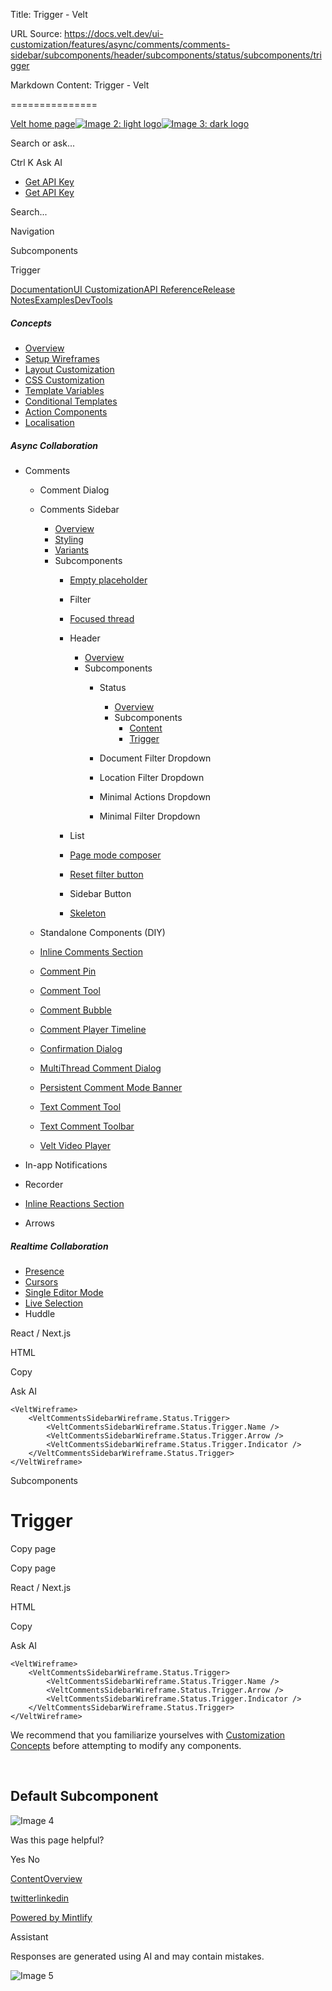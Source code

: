 Title: Trigger - Velt

URL Source: https://docs.velt.dev/ui-customization/features/async/comments/comments-sidebar/subcomponents/header/subcomponents/status/subcomponents/trigger

Markdown Content:
Trigger - Velt

===============

[Velt home page![Image 2: light logo](https://mintlify.s3.us-west-1.amazonaws.com/velt/velt-logo-big-light.png)![Image 3: dark logo](https://mintlify.s3.us-west-1.amazonaws.com/velt/velt-logo-big.png)](https://docs.velt.dev/)

Search or ask...

Ctrl K Ask AI

*   [Get API Key](https://console.velt.dev/)
*   [Get API Key](https://console.velt.dev/)

Search...

Navigation

Subcomponents

Trigger

[Documentation](https://docs.velt.dev/get-started/overview)[UI Customization](https://docs.velt.dev/ui-customization/overview)[API Reference](https://docs.velt.dev/api-reference/rest-apis/v2/organizations/add-organizations)[Release Notes](https://docs.velt.dev/release-notes/version-4/upgrade-guide)[Examples](https://velt.dev/examples)[DevTools](https://velt.dev/devtools)

##### Concepts

*   [Overview](https://docs.velt.dev/ui-customization/overview)
*   [Setup Wireframes](https://docs.velt.dev/ui-customization/setup)
*   [Layout Customization](https://docs.velt.dev/ui-customization/layout)
*   [CSS Customization](https://docs.velt.dev/ui-customization/styling)
*   [Template Variables](https://docs.velt.dev/ui-customization/template-variables)
*   [Conditional Templates](https://docs.velt.dev/ui-customization/conditional-templates)
*   [Action Components](https://docs.velt.dev/ui-customization/custom-action-component)
*   [Localisation](https://docs.velt.dev/ui-customization/localisation)

##### Async Collaboration

*   Comments  
    *   Comment Dialog  
    *   Comments Sidebar  
        *   [Overview](https://docs.velt.dev/ui-customization/features/async/comments/comments-sidebar/overview)
        *   [Styling](https://docs.velt.dev/ui-customization/features/async/comments/comments-sidebar/styling)
        *   [Variants](https://docs.velt.dev/ui-customization/features/async/comments/comments-sidebar/variants)
        *   Subcomponents  
            *   [Empty placeholder](https://docs.velt.dev/ui-customization/features/async/comments/comments-sidebar/subcomponents/empty-placeholder)
            *   Filter  
            *   [Focused thread](https://docs.velt.dev/ui-customization/features/async/comments/comments-sidebar/subcomponents/focused-thread)
            *   Header  
                *   [Overview](https://docs.velt.dev/ui-customization/features/async/comments/comments-sidebar/subcomponents/header/overview)
                *   Subcomponents  
                    *   Status  
                        *   [Overview](https://docs.velt.dev/ui-customization/features/async/comments/comments-sidebar/subcomponents/header/subcomponents/status/overview)
                        *   Subcomponents  
                            *   [Content](https://docs.velt.dev/ui-customization/features/async/comments/comments-sidebar/subcomponents/header/subcomponents/status/subcomponents/content)
                            *   [Trigger](https://docs.velt.dev/ui-customization/features/async/comments/comments-sidebar/subcomponents/header/subcomponents/status/subcomponents/trigger)

                    *   Document Filter Dropdown  
                    *   Location Filter Dropdown  
                    *   Minimal Actions Dropdown  
                    *   Minimal Filter Dropdown  

            *   List  
            *   [Page mode composer](https://docs.velt.dev/ui-customization/features/async/comments/comments-sidebar/subcomponents/page-mode-composer)
            *   [Reset filter button](https://docs.velt.dev/ui-customization/features/async/comments/comments-sidebar/subcomponents/reset-filter-button)
            *   Sidebar Button  
            *   [Skeleton](https://docs.velt.dev/ui-customization/features/async/comments/comments-sidebar/subcomponents/skeleton)

    *   Standalone Components (DIY)  
    *   [Inline Comments Section](https://docs.velt.dev/ui-customization/features/async/comments/inline-comments-section)
    *   [Comment Pin](https://docs.velt.dev/ui-customization/features/async/comments/comment-pin)
    *   [Comment Tool](https://docs.velt.dev/ui-customization/features/async/comments/comment-tool)
    *   [Comment Bubble](https://docs.velt.dev/ui-customization/features/async/comments/comment-bubble)
    *   [Comment Player Timeline](https://docs.velt.dev/ui-customization/features/async/comments/comment-player-timeline)
    *   [Confirmation Dialog](https://docs.velt.dev/ui-customization/features/async/comments/confirm-dialog)
    *   [MultiThread Comment Dialog](https://docs.velt.dev/ui-customization/features/async/comments/multithread-comment-dialog)
    *   [Persistent Comment Mode Banner](https://docs.velt.dev/ui-customization/features/async/comments/persistent-comment-mode-banner)
    *   [Text Comment Tool](https://docs.velt.dev/ui-customization/features/async/comments/text-comment-tool)
    *   [Text Comment Toolbar](https://docs.velt.dev/ui-customization/features/async/comments/text-comment-toolbar)
    *   [Velt Video Player](https://docs.velt.dev/ui-customization/features/async/comments/comment-video-player)

*   In-app Notifications  
*   Recorder  
*   [Inline Reactions Section](https://docs.velt.dev/ui-customization/features/async/inline-reactions)
*   Arrows  

##### Realtime Collaboration

*   [Presence](https://docs.velt.dev/ui-customization/features/realtime/presence)
*   [Cursors](https://docs.velt.dev/ui-customization/features/realtime/cursors)
*   [Single Editor Mode](https://docs.velt.dev/ui-customization/features/realtime/single-editor-mode)
*   [Live Selection](https://docs.velt.dev/ui-customization/features/realtime/live-selection)
*   Huddle  

React / Next.js

HTML

Copy

Ask AI

```
<VeltWireframe>
    <VeltCommentsSidebarWireframe.Status.Trigger>
        <VeltCommentsSidebarWireframe.Status.Trigger.Name />
        <VeltCommentsSidebarWireframe.Status.Trigger.Arrow />
        <VeltCommentsSidebarWireframe.Status.Trigger.Indicator />
    </VeltCommentsSidebarWireframe.Status.Trigger>
</VeltWireframe>
```

Subcomponents

Trigger
=======

Copy page

Copy page

React / Next.js

HTML

Copy

Ask AI

```
<VeltWireframe>
    <VeltCommentsSidebarWireframe.Status.Trigger>
        <VeltCommentsSidebarWireframe.Status.Trigger.Name />
        <VeltCommentsSidebarWireframe.Status.Trigger.Arrow />
        <VeltCommentsSidebarWireframe.Status.Trigger.Indicator />
    </VeltCommentsSidebarWireframe.Status.Trigger>
</VeltWireframe>
```

We recommend that you familiarize yourselves with [Customization Concepts](https://docs.velt.dev/ui-customization/overview) before attempting to modify any components.

[​](https://docs.velt.dev/ui-customization/features/async/comments/comments-sidebar/subcomponents/header/subcomponents/status/subcomponents/trigger#default-subcomponent)

Default Subcomponent
-----------------------------------------------------------------------------------------------------------------------------------------------------------------------------------------------

![Image 4](https://mintlify.s3.us-west-1.amazonaws.com/velt/images/customization/filter-status-trigger.png)

Was this page helpful?

Yes No

[Content](https://docs.velt.dev/ui-customization/features/async/comments/comments-sidebar/subcomponents/header/subcomponents/status/subcomponents/content)[Overview](https://docs.velt.dev/ui-customization/features/async/comments/comments-sidebar/subcomponents/header/subcomponents/document-filter-dropdown/overview)

[twitter](https://twitter.com/veltjs)[linkedin](https://www.linkedin.com/company/veltjs)

[Powered by Mintlify](https://mintlify.com/preview-request?utm_campaign=poweredBy&utm_medium=referral&utm_source=velt)

Assistant

Responses are generated using AI and may contain mistakes.

![Image 5](https://mintlify.s3.us-west-1.amazonaws.com/velt/images/customization/filter-status-trigger.png)
